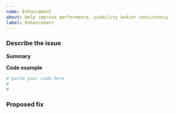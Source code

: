 ```yaml
---
name: Enhancement
about: Help improve performance, usability and/or consistency.
label: Enhancement
---
```


### Describe the issue

**Summary**

<!-- A short 1-2 sentences that succinctly describe what could be improved -->

**Code example**
<!--A minimal code snippet required to reproduce the bug.
Please make sure to minimize the number of dependencies required, and provide
any necessary plotted data
-->

```python
# paste your code here
#
#
```

### Proposed fix

